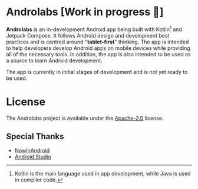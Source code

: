 Androlabs [Work in progress 🚧]
==================

**Androlabs** is an in-development Android app being built with Kotlin[^1] and Jetpack Compose. It follows Android design and development best practices and is centred around "**tablet-first**" thinking. The app is intended to help developers develop Android apps on mobile devices while providing all of the necessary tools. In addition, the app is also intended to be used as a source to learn Android development.

The app is currently in initial stages of development and is not yet ready to be used.

# License
The Androlabs project is available under the [Apache-2.0](/LICENSE) license.

## Special Thanks
- [NowInAndroid](https://www.github.com/android/nowinandroid)
- [Android Studio](https://cs.android.com/android-studio)

[^1]: Kotlin is the main language used in app development, while Java is used in compiler code.
